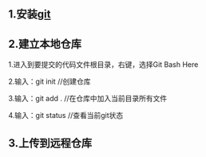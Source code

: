 ## 1.安装[git](https://git-scm.com/downloads/)
## 2.建立本地仓库

  1.进入到要提交的代码文件根目录，右键，选择Git Bash Here
  
  2.输入：git init //创建仓库
  
  3.输入：git add . //在仓库中加入当前目录所有文件
  
  4.输入：git status //查看当前git状态

## 3.上传到远程仓库
